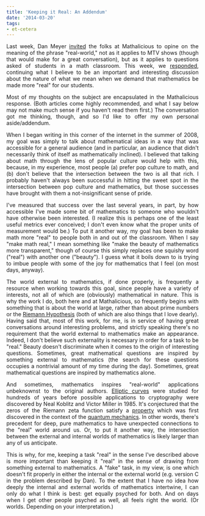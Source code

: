 ```yaml
---
title: 'Keeping it Real: An Addendum'
date: '2014-03-20'
tags:
- et-cetera
---
```


<p style="text-align: justify;">Last week, Dan Meyer <a href="http://blog.mrmeyer.com/2014/dear-mathalicious-fake-world-which-of-these-questions-is-real-world/">invited</a> the folks at Mathalicious to opine on the meaning of the phrase "real-world," not as it applies to MTV shows (though that would make for a great conversation), but as it applies to questions asked of students in a math classroom. This week, we <a href="http://blog.mathalicious.com/2014/03/19/the-real-worlds/">responded</a>, continuing what I believe to be an important and interesting discussion about the nature of what we mean when we demand that mathematics be made more "real" for our students.</p>
<p style="text-align: justify;">Most of my thoughts on the subject are encapsulated in the Mathalicious response. (Both articles come highly recommended, and what I say below may not make much sense if you haven't read them first.) The conversation got me thinking, though, and so I'd like to offer my own personal aside/addendum.</p>
<p style="text-align: justify;">When I began writing in this corner of the internet in the summer of 2008, my goal was simply to talk about mathematical ideas in a way that was accessible for a general audience (and in particular, an audience that didn't necessarily think of itself as mathematically inclined). I believed that talking about math through the lens of popular culture would help with this, because, in my experience, most people (a) prefer pop culture to math, and (b) don't believe that the intersection between the two is all that rich. I probably haven't always been successful in hitting the sweet spot in the intersection between pop culture and mathematics, but those successes have brought with them a not-insignificant sense of pride.</p>
<p style="text-align: justify;">I've measured that success over the last several years, in part, by how accessible I've made some bit of mathematics to someone who wouldn't have otherwise been interested. (I realize this is perhaps one of the least useful metrics ever conceived; I don't even know what the proper units of measurement would be.) To put it another way, my goal has been to make math more "real" to people both in and out of the classroom. When I say "make math real," I mean something like "make the beauty of mathematics more transparent," though of course this simply replaces one squishy word ("real") with another one ("beauty"). I guess what it boils down to is trying to imbue people with some of the joy for mathematics that I feel (on most days, anyway).</p>
<p style="text-align: justify;">The world external to mathematics, if done properly, is frequently a resource when working towards this goal, since people have a variety of interests, not all of which are (obviously) mathematical in nature. This is why the work I do, both here and at Mathalicious, so frequently begins with something that is about the world at large, rather than about prime numbers or the <a href="http://en.wikipedia.org/wiki/Riemann_hypothesis">Riemann Hypothesis</a> (both of which are also things that I love dearly). Having said that, most of this work, for me, is in service of having great conversations around interesting problems, and strictly speaking there's no requirement that the world external to mathematics make an appearance. Indeed, I don't believe such externality is necessary in order for a task to be "real." Beauty doesn't discriminate when it comes to the origin of interesting questions. Sometimes, great mathematical questions are inspired by something external to mathematics (the search for these questions occupies a nontrivial amount of my time during the day). Sometimes, great mathematical questions are inspired by mathematics alone.</p>
<p style="text-align: justify;">And sometimes, mathematics inspires "real-world" applications unbeknownst to the original authors. <a href="http://en.wikipedia.org/wiki/Elliptic_curve">Elliptic curves</a> were studied for hundreds of years before possible applications to cryptography were discovered by Neal Koblitz and Victor Miller in 1985. It's conjectured that the zeros of the Riemann zeta function satisfy a <a href="http://en.wikipedia.org/wiki/Montgomery's_pair_correlation_conjecture">property</a> which was first discovered in the context of the <a href="http://www.ias.edu/about/publications/ias-letter/articles/2013-spring/primes-random-matrices">quantum mechanics</a>. In other words, there's precedent for deep, pure mathematics to have unexpected connections to the "real" world around us. Or, to put it another way, the intersection between the external and internal worlds of mathematics is likely larger than any of us anticipate.</p>
<p style="text-align: justify;">This is why, for me, keeping a task "real" in the sense I've described above is more important than keeping it "real" in the sense of drawing from something external to mathematics. A "fake" task, in my view, is one which doesn't fit properly in either the internal or the external world (e.g. version C in the problem described by Dan). To the extent that I have no idea how deeply the internal and external worlds of mathematics intertwine, I can only do what I think is best: get equally psyched for both. And on days when I get other people psyched as well, all feels right the world. (Or worlds. Depending on your interpretation.)</p>
